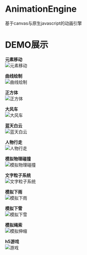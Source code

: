 # AnimationEngine
基于canvas与原生javascript的动画引擎

# DEMO展示
**元素移动**<br>
![元素移动](/README/images/move.gif)

**曲线绘制**<br>
![曲线绘制](/README/images/draw_curve.gif)

**正方体**<br>
![正方体](/README/images/cube.gif)

**大风车**<br>
![大风车](/README/images/windmill.gif)

**蓝天白云**<br>
![蓝天白云](/README/images/sun_cloud.gif)

**人物行走**<br>
![人物行走](/README/images/man_walk1.gif)

**模拟物理碰撞**<br>
![模拟物理碰撞](/README/images/physics_collision.gif)

**文字粒子系统**<br>
![文字粒子系统](/README/images/word_particle.gif)

**模拟下雨**<br>
![模拟下雨](/README/images/rain.gif)

**模拟下雪**<br>
![模拟下雪](/README/images/snow.gif)

**模拟绳索**<br>
![模拟伸缩](/README/images/rope.gif)

**h5游戏**<br>
![游戏](/README/images/game.gif)
